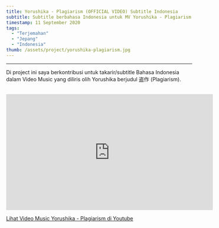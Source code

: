 ```yaml
---
title: Yorushika - Plagiarism (OFFICIAL VIDEO) Subtitle Indonesia
subtitle: Subtitle berbahasa Indonesia untuk MV Yorushika - Plagiarism
timestamp: 11 September 2020
tags:
  - "Terjemahan"
  - "Jepang"
  - "Indonesia"
thumb: /assets/project/yorushika-plagiarism.jpg
---
```


---

Di project ini saya berkontribusi untuk takarir/subtitle Bahasa Indonesia dalam Video Music yang diliris olih Yorushika berjudul 盗作 (Plagiarism).

<br/>

<iframe width="560" height="315" src="https://www.youtube.com/embed/CS4f3jawFxY" title="YouTube video player" frameBorder="0" allow="accelerometer; autoplay; clipboard-write; encrypted-media; gyroscope; picture-in-picture" allowFullScreen></iframe>

[Lihat Video Music Yorushika - Plagiarism di Youtube](https://www.youtube.com/watch?v=CS4f3jawFxY)
